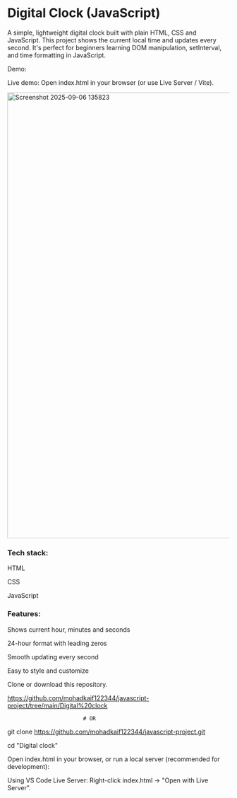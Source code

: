 # Digital Clock (JavaScript)

A simple, lightweight digital clock built with plain HTML, CSS and JavaScript. This project shows the current local time and updates every second. It's perfect for beginners learning DOM manipulation, setInterval, and time formatting in JavaScript.

Demo:

Live demo: Open index.html in your browser (or use Live Server / Vite).

<img width="1909" height="1008" alt="Screenshot 2025-09-06 135823" src="https://github.com/user-attachments/assets/b60349d6-4731-4c83-833a-1188312b7cdd" />


### Tech stack:

HTML

CSS 

JavaScript 

### Features:

Shows current hour, minutes and seconds

24-hour format with leading zeros

Smooth updating every second

Easy to style and customize


Clone or download this repository.

 https://github.com/mohadkaif122344/javascript-project/tree/main/Digital%20clock

                            # OR
git clone https://github.com/mohadkaif122344/javascript-project.git

 cd "Digital clock"


Open index.html in your browser, or run a local server (recommended for development):

Using VS Code Live Server: Right-click index.html -> "Open with Live Server".
